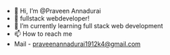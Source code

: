 - 👋 Hi, I’m @Praveen Annadurai
- 👀 fullstack webdeveloper!
- 🌱 I’m currently learning full stack web development
- 📫 How to reach me
- Mail - praveenannadurai1912k4@gmail.com
<!---
Praveen-pa/Praveen-pa is a ✨ special ✨ repository because its `README.md` (this file) appears on your GitHub profile.
You can click the Preview link to take a look at your changes.
--->
